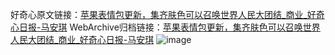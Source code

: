 好奇心原文链接：[苹果表情包更新，集齐肤色可以召唤世界人民大团结_商业_好奇心日报-马安琪](https://www.qdaily.com/articles/6796.html)
WebArchive归档链接：[苹果表情包更新，集齐肤色可以召唤世界人民大团结_商业_好奇心日报-马安琪](http://web.archive.org/web/20190623171417/https://www.qdaily.com/articles/6796.html)
![image](http://ww3.sinaimg.cn/large/007d5XDply1g3wb6iypfqj30u02lyh5f)